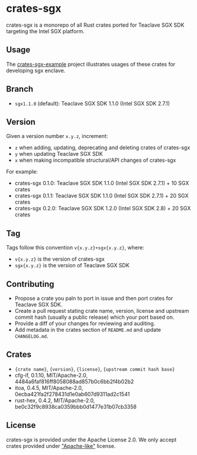 # crates-sgx

crates-sgx is a monorepo of all Rust crates ported for Teaclave SGX SDK
targeting the Intel SGX platform.

## Usage

The
[crates-sgx-example](https://github.com/universal-secure-computing-community/crates-sgx-example)
project illustrates usages of these crates for developing sgx enclave.

## Branch

- `sgx1.1.0` (default): Teaclave SGX SDK 1.1.0 (Intel SGX SDK 2.7.1)

## Version

Given a version number `x.y.z`, increment:
- `z` when adding, updating, deprecating and deleting crates of crates-sgx
- `y` when updating Teaclave SGX SDK
- `x` when making incompatible structural/API changes of crates-sgx

For example:
- crates-sgx 0.1.0: Teaclave SGX SDK 1.1.0 (Intel SGX SDK 2.7.1) + 10 SGX crates
- crates-sgx 0.1.1: Teaclave SGX SDK 1.1.0 (Intel SGX SDK 2.7.1) + 20 SGX crates
- crates-sgx 0.2.0: Teaclave SGX SDK 1.2.0 (Intel SGX SDK 2.8) + 20 SGX crates

## Tag

Tags follow this convention `v{x.y.z}+sgx{x.y.z}`, where:
- `v{x.y.z}` is the version of crates-sgx
- `sgx{x.y.z}` is the version of Teaclave SGX SDK

## Contributing

- Propose a crate you paln to port in issue and then port crates for Teaclave
  SGX SDK.
- Create a pull request stating crate name, version, license and upstream
  commit hash (usually a public release) which your port based on.
- Provide a diff of your changes for reviewing and auditing.
- Add metadata in the crates section of `README.md` and update `CHANGELOG.md`.

## Crates

- `{crate name}`, `{version}`, `{license}`, `{upstream commit hash base}`
- cfg-if, 0.1.10, MIT/Apache-2.0, 4484a6faf816ff8058088ad857b0c6bb2f4b02b2
- itoa, 0.4.5, MIT/Apache-2.0, 0ecba421fa2f278431d1e0ab607d9311ad2c1541
- rust-hex, 0.4.2, MIT/Apache-2.0, be0c32f9c8938ca0359bbb0d1477e31b07cb3358

## License

crates-sgx is provided under the Apache License 2.0. We only accept crates
provided under ["Apache-like"](https://www.apache.org/legal/resolved.html)
license.

